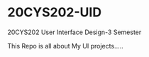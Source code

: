 # 20CYS202-UID
20CYS202 User Interface Design-3 Semester



This Repo is all about My UI projects.....
